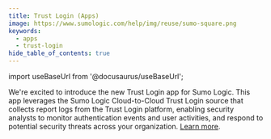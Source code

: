 ```yaml
---
title: Trust Login (Apps)
image: https://www.sumologic.com/help/img/reuse/sumo-square.png
keywords:
  - apps
  - trust-login
hide_table_of_contents: true    
---
```


import useBaseUrl from '@docusaurus/useBaseUrl';



We're excited to introduce the new Trust Login app for Sumo Logic. This app leverages the Sumo Logic Cloud-to-Cloud Trust Login source that collects report logs from the Trust Login platform, enabling security analysts to monitor authentication events and user activities, and respond to potential security threats across your organization. [Learn more](/docs/integrations/saas-cloud/trust-login/).
